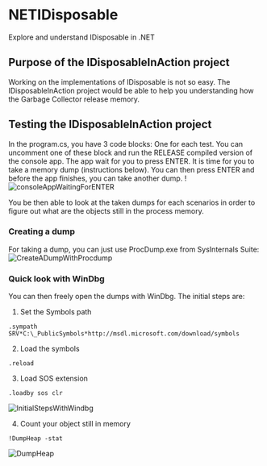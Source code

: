 # NETIDisposable
Explore and understand IDisposable in .NET

## Purpose of the IDisposableInAction project
Working on the implementations of IDisposable is not so easy. The IDisposableInAction project would be able to help you understanding how the Garbage Collector release memory.

## Testing the IDisposableInAction project
In the program.cs, you have 3 code blocks: One for each test. You can uncomment one of these block and run the RELEASE compiled version of the console app.
The app wait for you to press ENTER. It is time for you to take a memory dump (instructions below).
You can then press ENTER and before the app finishes, you can take another dump.
!![consoleAppWaitingForENTER](https://user-images.githubusercontent.com/10991852/27739828-3b354daa-5db0-11e7-89cb-9c460de46bc8.png)

You be then able to look at the taken dumps for each scenarios in order to figure out what are the objects still in the process memory.

### Creating a dump
For taking a dump, you can just use ProcDump.exe from SysInternals Suite:
![CreateADumpWithProcdump](https://user-images.githubusercontent.com/10991852/27739097-bdb0d6b2-5dad-11e7-89ec-504e4f70cbe0.png)

### Quick look with WinDbg
You can then freely open the dumps with WinDbg. The initial steps are:
1. Set the Symbols path

`.sympath SRV*C:\_PublicSymbols*http://msdl.microsoft.com/download/symbols`

2. Load the symbols

`.reload`

3. Load SOS extension

`.loadby sos clr`

![InitialStepsWithWindbg](https://user-images.githubusercontent.com/10991852/27740779-56b56760-5db3-11e7-86f0-75fbc044b158.png)

4. Count your object still in memory

`!DumpHeap -stat`

![DumpHeap](https://user-images.githubusercontent.com/10991852/27740871-9d4c2baa-5db3-11e7-99d9-35f863db5aa0.png)
